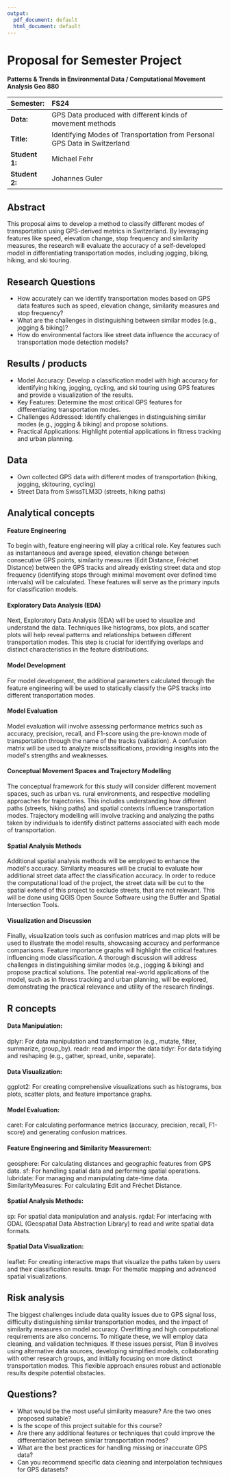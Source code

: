 ```yaml
---
output:
  pdf_document: default
  html_document: default
---
```

# Proposal for Semester Project


<!-- 
Please render a pdf version of this Markdown document with the command below (in your bash terminal) and push this file to Github

quarto render Readme.md --to pdf
-->

**Patterns & Trends in Environmental Data / Computational Movement
Analysis Geo 880**

| Semester:      | FS24
|:---------------|:----------------------------------------
| **Data:**      | GPS Data produced with different kinds of movement methods
| **Title:**     | Identifying Modes of Transportation from Personal GPS Data in Switzerland
| **Student 1:** | Michael Fehr
| **Student 2:** | Johannes Guler

## Abstract 
This proposal aims to develop a method to classify different modes of transportation using GPS-derived metrics in Switzerland. By leveraging features like speed, elevation change, stop frequency and similarity measures, the research will evaluate the accuracy of a self-developed model in differentiating transportation modes, including jogging, biking, hiking, and ski touring.

## Research Questions
- How accurately can we identify transportation modes based on GPS data features such as speed, elevation change, similarity measures and stop frequency?
- What are the challenges in distinguishing between similar modes (e.g., jogging & biking)?
- How do environmental factors like street data influence the accuracy of transportation mode detection models?

## Results / products
- Model Accuracy: Develop a classification model with high accuracy for identifying hiking, jogging, cycling, and ski touring using GPS features and provide a visualization of the results.
- Key Features: Determine the most critical GPS features for differentiating transportation modes.
- Challenges Addressed: Identify challenges in distinguishing similar modes (e.g., jogging & biking) and propose solutions.
- Practical Applications: Highlight potential applications in fitness tracking and urban planning.

## Data
- Own collected GPS data with different modes of transportation (hiking, jogging, skitouring, cycling)
- Street Data from SwissTLM3D (streets, hiking paths)

## Analytical concepts

#### Feature Engineering
To begin with, feature engineering will play a critical role. Key features such as instantaneous and average speed, elevation change between consecutive GPS points, similarity measures (Edit Distance, Fréchet Distance) between the GPS tracks and already existing street data and stop frequency (identifying stops through minimal movement over defined time intervals) will be calculated. These features will serve as the primary inputs for classification models.

#### Exploratory Data Analysis (EDA)
Next, Exploratory Data Analysis (EDA) will be used to visualize and understand the data. Techniques like histograms, box plots, and scatter plots will help reveal patterns and relationships between different transportation modes. This step is crucial for identifying overlaps and distinct characteristics in the feature distributions.

#### Model Development
For model development, the additional parameters calculated through the feature engineering will be used to statically classify the GPS tracks into different transportation modes.

#### Model Evaluation
Model evaluation will involve assessing performance metrics such as accuracy, precision, recall, and F1-score using the pre-known mode of transportation through the name of the tracks (validation). A confusion matrix will be used to analyze misclassifications, providing insights into the model's strengths and weaknesses.

#### Conceptual Movement Spaces and Trajectory Modelling
The conceptual framework for this study will consider different movement spaces, such as urban vs. rural environments, and respective modelling approaches for trajectories. This includes understanding how different paths (streets, hiking paths) and spatial contexts influence transportation modes. Trajectory modelling will involve tracking and analyzing the paths taken by individuals to identify distinct patterns associated with each mode of transportation.

#### Spatial Analysis Methods
Additional spatial analysis methods will be employed to enhance the model's accuracy. Similarity measures will be crucial to evaluate how additional street data affect the classification accuracy. In order to reduce the computational load of the project, the street data will be cut to the spatial extend of this project to exclude streets, that are not relevant. This will be done using QGIS Open Source Software using the Buffer and Spatial Intersection Tools.

#### Visualization and Discussion
Finally, visualization tools such as confusion matrices and map plots will be used to illustrate the model results, showcasing accuracy and performance comparisons. Feature importance graphs will highlight the critical features influencing mode classification. A thorough discussion will address challenges in distinguishing similar modes (e.g., jogging & biking) and propose practical solutions. The potential real-world applications of the model, such as in fitness tracking and urban planning, will be explored, demonstrating the practical relevance and utility of the research findings.

## R concepts

#### Data Manipulation:
dplyr: For data manipulation and transformation (e.g., mutate, filter, summarize, group_by).
readr: read and impor the data
tidyr: For data tidying and reshaping (e.g., gather, spread, unite, separate).

#### Data Visualization:
ggplot2: For creating comprehensive visualizations such as histograms, box plots, scatter plots, and feature importance graphs.

#### Model Evaluation:
caret: For calculating performance metrics (accuracy, precision, recall, F1-score) and generating confusion matrices.

#### Feature Engineering and Similarity Measurement:
geosphere: For calculating distances and geographic features from GPS data.
sf: For handling spatial data and performing spatial operations.
lubridate: For managing and manipulating date-time data.
SimilarityMeasures: For calculating Edit and Fréchet Distance.

#### Spatial Analysis Methods:
sp: For spatial data manipulation and analysis.
rgdal: For interfacing with GDAL (Geospatial Data Abstraction Library) to read and write spatial data formats.

#### Spatial Data Visualization:
leaflet: For creating interactive maps that visualize the paths taken by users and their classification results.
tmap: For thematic mapping and advanced spatial visualizations.

## Risk analysis
The biggest challenges include data quality issues due to GPS signal loss, difficulty distinguishing similar transportation modes, and the impact of similarity measures on model accuracy. Overfitting and high computational requirements are also concerns. To mitigate these, we will employ data cleaning, and validation techniques. If these issues persist, Plan B involves using alternative data sources, developing simplified models, collaborating with other research groups, and initially focusing on more distinct transportation modes. This flexible approach ensures robust and actionable results despite potential obstacles.

## Questions? 
- What would be the most useful similarity measure? Are the two ones proposed suitable?
- Is the scope of this project suitable for this course?
- Are there any additional features or techniques that could improve the differentiation between similar transportation modes?
- What are the best practices for handling missing or inaccurate GPS data?
- Can you recommend specific data cleaning and interpolation techniques for GPS datasets?